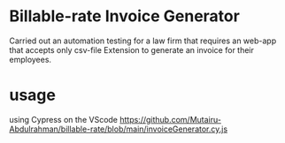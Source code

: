 # Billable-rate Invoice Generator

Carried out an automation testing for a law firm that requires an web-app that accepts only csv-file Extension to generate an invoice for their employees.

# usage

using Cypress on the VScode 
https://github.com/Mutairu-Abdulrahman/billable-rate/blob/main/invoiceGenerator.cy.js
